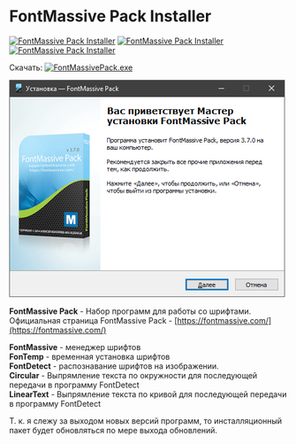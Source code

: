 # FontMassive Pack Installer

[![FontMassive Pack Installer](https://img.shields.io/github/release/ProjectSoft-STUDIONIONS/FontMassivePackInstaller.svg?style=for-the-badge)](https://github.com/ProjectSoft-STUDIONIONS/FontMassivePackInstaller/releases/latest) [![FontMassive Pack Installer](https://img.shields.io/github/downloads/ProjectSoft-STUDIONIONS/FontMassivePackInstaller/total.svg?label=%D0%A1%D0%9A%D0%90%D0%A7%D0%95%D0%9D%D0%9E&style=for-the-badge)](https://github.com/ProjectSoft-STUDIONIONS/FontMassivePackInstaller/releases/latest/download/FontMassivePack.exe) [![FontMassive Pack Installer](https://img.shields.io/github/repo-size/ProjectSoft-STUDIONIONS/FontMassivePackInstaller.svg?style=for-the-badge)](https://github.com/ProjectSoft-STUDIONIONS/FontMassivePackInstaller)

Скачать: [![FontMassivePack.exe](https://img.shields.io/github/downloads/ProjectSoft-STUDIONIONS/FontMassivePackInstaller/total.svg?label=%D0%A1%D0%9A%D0%90%D0%A7%D0%95%D0%9D%D0%9E&style=for-the-badge "FontMassivePack.exe")](https://github.com/ProjectSoft-STUDIONIONS/FontMassivePackInstaller/releases/latest/download/FontMassivePack.exe) 

![FontMassive Pack Installer](docs/assets/images/application.png)

**FontMassive Pack** - Набор программ для работы со шрифтами.   
Официальная страница FontMassive Pack - [https://fontmassive.com/](https://fontmassive.com/)

**FontMassive** - менеджер шрифтов   
**FonTemp** - временная установка шрифтов   
**FontDetect** - распознавание шрифтов на изображении.   
**Circular** - Выпрямление текста по окружности для последующей передачи в программу FontDetect   
**LinearText** - Выпрямление текста по кривой для последующей передачи в программу FontDetect

Т. к. я слежу за выходом новых версий программ, то инсталляционный пакет будет обновляться по мере выхода обновлений. 